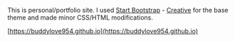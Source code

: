 
This is personal/portfolio site. I used [Start Bootstrap](http://startbootstrap.com/) - [Creative](http://startbootstrap.com/template-overviews/creative/) for the base theme and made minor CSS/HTML modifications.


[https://buddylove954.github.io](https://buddylove954.github.io)
